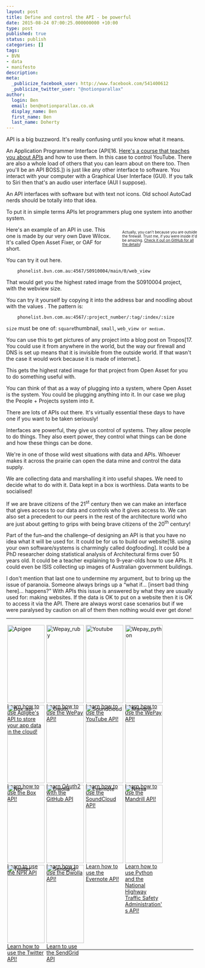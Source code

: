 ```yaml
---
layout: post
title: Define and control the API - be powerful
date: 2015-08-24 07:00:25.000000000 +10:00
type: post
published: true
status: publish
categories: []
tags:
- BVN
- data
- manifesto
description:
meta:
  _publicize_facebook_user: http://www.facebook.com/541400612
  _publicize_twitter_user: "@notionparallax"
author:
  login: Ben
  email: ben@notionparallax.co.uk
  display_name: Ben
  first_name: Ben
  last_name: Doherty
---
```

<style type="text/css">
.minibar {
      width: 40%;
      display: block;
      float: right;
      transform: translateX(2em);
      background-color: rgba(255,255,255,0.2);
      padding: 1em;
      font-size: 70%;
    }
    .api-links a {
      display: inline-block;
      width: 20%;
      height: 15em;
      float: left;
      padding: 0.5%;
    }
    .api-links a img {
      width: 100%;
    }
    .api-links:after {
      display: block;
      clear: both;
      content: " ";
    }</style>
<p><!--more--></p>
<p>API is a big buzzword. It's really confusing until you know what it means.</p>
<p>An Application Programmer Interface (API[16. <a href="https://www.google.com/url?q=https%3A%2F%2Fwww.codecademy.com%2Fen%2Ftracks%2Fyoutube&amp;sa=D&amp;sntz=1&amp;usg=AFQjCNEc-H9T8Mj46IggXXnMD1dmj-e_rA">Here's a course that teaches you about APIs</a> and how to use them. In this case to control YouTube. There are also a whole load of others that you can learn about on there too. Then you'll be an API BOSS.]) is just like any other interface to software. You interact with your computer with a Graphical User Interface (GUI). If you talk to Siri then that's an audio user interface (AUI I suppose).</p>
<p>An API interfaces with software but with text not icons. Old school AutoCad nerds should be totally into that idea.</p>
<p>To put it in simple terms APIs let programmers plug one system into another system.</p>
<div class="minibar">Actually, you can't because you are outside the firewall. Trust me, if you were inside it'd be amazing. <a href="https://github.com/bvn-architecture/OAF">Check it out on GitHub for all the details</a>!</div>
<p>Here's an example of an API in use. This one is made by our very own Dave Wilcox. It's called Open Asset Fixer, or OAF for short.</p>
<p>You can try it out here.</p>
<p style="padding-left: 30px;"><code>phonelist.bvn.com.au:4567/S0910004/main/0/web_view</code></p>
<p>That would get you the highest rated image from the S0910004 project, with the webview size.</p>
<p>You can try it yourself by copying it into the address bar and noodling about with the values . The pattern is:</p>
<p style="padding-left: 30px;"><code>phonelist.bvn.com.au:4567/:project_number/:tag/:index/:size</code></p>
<p><code>size</code> must be one of: <code>square</code>thumbnail, <code>small</code>, <code>web_view or <code>medium</code>.</code></p>
<p>You can use this to get pictures of any project into a blog post on Tropos[17. You could use it from anywhere in the world, but the way our firewall and DNS is set up means that it is invisible from the outside world. If that wasn't the case it would work because it is made of internet.].</p>
<p>This gets the highest rated image for that project from Open Asset for you to do something useful with.</p>
<p>You can think of that as a way of plugging into a system, where Open Asset is the system. You could be plugging anything into it. In our case we plug the People + Projects system into it.</p>
<p>There are lots of APIs out there. It's virtually essential these days to have one if you want to be taken seriously!</p>
<p>Interfaces are powerful, they give us control of systems. They allow people to do things. They also exert power, they control what things can be done and how these things can be done.</p>
<p>We're in one of those wild west situations with data and APIs. Whoever makes it across the prairie can open the data mine and control the data supply.</p>
<p>We are collecting data and marshalling it into useful shapes. We need to decide what to do with it. Data kept in a box is worthless. Data wants to be socialised!</p>
<p>If we are brave citizens of the 21<sup>st</sup> century then we can make an interface that gives access to our data and controls who it gives access to. We can also set a precedent to our peers in the rest of the architecture world who are just about getting to grips with being brave citizens of the 20<sup>th</sup> century!</p>
<p>Part of the fun–and the challenge–of designing an API is that you have no idea what it will be used for. It could be for us to build our website[18. using your own software/systems is charmingly called dogfooding]. It could be a PhD researcher doing statistical analysis of Architectural firms over 50 years old. It could be a teacher explaining to 9-year-olds how to use APIs. It could even be ISIS collecting up images of Australian government buildings.</p>
<p>I don't mention that last one to undermine my argument, but to bring up the issue of paranoia. Someone always brings up a “what if… [insert bad thing here]… happens?” With APIs this issue is answered by what they are usually used for: making websites. If the data is OK to put on a website then it is OK to access it via the API. There are always worst case scenarios but if we were paralysed by caution on all of them then nothing would ever get done!</p>
<hr />
<div class="api-links"><a class="api-link" href="https://www.codecademy.com/en/tracks/apigee"><img class="api-card__logo--dark" src="{{ site.baseurl }}/assets/apigee-4a520ff47615b11efbbf1f1ac9b7e222.png" alt="Apigee" />Learn how to use Apigee's API to store your app data in the cloud!</a><a class="api-link" href="https://www.codecademy.com/en/tracks/apigee"><img class="api-card__logo--dark" src="{{ site.baseurl }}/assets/wepay_ruby-9d6921011ec820175616b1f4df2c0fb3.png" alt="Wepay_ruby" />Learn how to use the WePay API!</a><a class="api-link" href="https://www.codecademy.com/en/tracks/wepay_ruby"><img class="api-card__logo--dark" src="{{ site.baseurl }}/assets/youtube-5dfbbca603af73360f51e12871aff155.png" alt="Youtube" />Learn how to use the YouTube API!</a><a class="api-link" href="https://www.codecademy.com/en/tracks/youtube"><img class="api-card__logo--dark" src="{{ site.baseurl }}/assets/wepay_python-9d6921011ec820175616b1f4df2c0fb3.png" alt="Wepay_python" />Learn how to use the WePay API!</a><a class="api-link" href="https://www.codecademy.com/en/tracks/wepay_python"><img class="api-card__logo--dark" src="{{ site.baseurl }}/assets/box_api-8f4126255c5923d08a1828da5380da74.png" alt="Box_api" />Learn how to use the Box API!</a><a class="api-link" href="https://www.codecademy.com/en/tracks/box_api"><img class="api-card__logo--dark" src="{{ site.baseurl }}/assets/oauth-3d0dacbc67e989f4e151fa4cc29a6cf4.png" alt="Oauth" />Learn OAuth2 with the GitHub API</a><a class="api-link" href="https://www.codecademy.com/en/tracks/oauth"><img class="api-card__logo--dark" src="{{ site.baseurl }}/assets/soundcloud-ed814c92469e708ed5f86f73de02d149.png" alt="Soundcloud" />Learn how to use the SoundCloud API!</a><a class="api-link" href="https://www.codecademy.com/en/tracks/soundcloud"><img class="api-card__logo--dark" src="{{ site.baseurl }}/assets/mandrill-f6f35ee33e282022ef016a077c50d719.png" alt="Mandrill" />Learn how to use the Mandrill API!</a><a class="api-link" href="https://www.codecademy.com/en/tracks/mandrill"><img class="api-card__logo--dark" src="{{ site.baseurl }}/assets/npr-3a0cb92871a6b21a1c7163c5913f6673.png" alt="Npr" />Learn to use the NPR API</a><a class="api-link" href="https://www.codecademy.com/en/tracks/npr"><img class="api-card__logo--dark" src="{{ site.baseurl }}/assets/dwolla-136bce68b8949bd0772f868b9a9cd365.png" alt="Dwolla" />Learn how to use the Dwolla API!</a><a class="api-link" href="https://www.codecademy.com/en/tracks/dwolla"><img class="api-card__logo--dark" src="{{ site.baseurl }}/assets/evernote-b32ea1e156b3726193e4336ee2d19e18.png" alt="Evernote" />Learn how to use the Evernote API!</a><a class="api-link" href="https://www.codecademy.com/en/tracks/evernote"><img class="api-card__logo--dark" src="{{ site.baseurl }}/assets/nhtsa-a1945bc0e9cc40938d0c826ec07611d8.png" alt="Nhtsa" />Learn how to use Python and the National Highway Traffic Safety Administration's API!</a><a class="api-link" href="https://www.codecademy.com/en/tracks/nhtsa"><img class="api-card__logo--dark" src="{{ site.baseurl }}/assets/twitter-c76f0c72dca232a0a6a2c970f91c66cc.png" alt="Twitter" />Learn how to use the Twitter API!</a><a class="api-link" href="https://www.codecademy.com/en/tracks/twitter"><img class="api-card__logo--dark" src="{{ site.baseurl }}/assets/sendgrid-f1de2c2ba34221def46519f9a9ae7653.png" alt="Sendgrid" />Learn to use the SendGrid API</a></div>
<hr />
